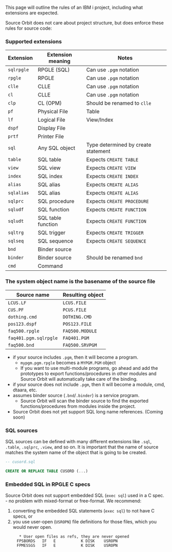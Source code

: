 This page will outline the rules of an IBM i project, including what extensions are expected.

Source Orbit does not care about project structure, but does enforce these rules for source code:

### Supported extensions

| Extension  | Extension meaning  | Notes                               |
| ---------- | ------------------ | ----------------------------------- |
| `sqlrpgle` | RPGLE (SQL)        | Can use `.pgm` notation             |
| `rpgle`    | RPGLE              | Can use `.pgm` notation             |
| `clle`     | CLLE               | Can use `.pgm` notation             |
| `cl`       | CLLE               | Can use `.pgm` notation             |
| `clp`      | CL (OPM)           | Should be renamed to `clle`         |
| `pf`       | Physical File      | Table                               |
| `lf`       | Logical File       | View/Index                          |
| `dspf`     | Display File       |                                     |
| `prtf`     | Printer File       |                                     |
| `sql`      | Any SQL object     | Type determined by create statement |
| `table`    | SQL table          | Expects `CREATE TABLE`              |
| `view`     | SQL view           | Expects `CREATE VIEW`               |
| `index`    | SQL index          | Expects `CREATE INDEX`              |
| `alias`    | SQL alias          | Expects `CREATE ALIAS`              |
| `sqlalias` | SQL alias          | Expects `CREATE ALIAS`              |
| `sqlprc`   | SQL procedure      | Expects `CREATE PROCEDURE`          |
| `sqludf`   | SQL function       | Expects `CREATE FUNCTION`           |
| `sqludt`   | SQL table function | Expects `CREATE FUNCTION`           |
| `sqltrg`   | SQL trigger        | Expects `CREATE TRIGGER`            |
| `sqlseq`   | SQL sequence       | Expects `CREATE SEQUENCE`           |
| `bnd`      | Binder source      |                                     |
| `binder`   | Binder source      | Should be renamed `bnd`             |
| `cmd`      | Command            |                                     |

### The system object name is the basename of the source file

| Source name           | Resulting object |
| --------------------- | ---------------- |
| `LCUS.LF`             | `LCUS.FILE`      |
| `CUS.PF`              | `PCUS.FILE`      |
| `dothing.cmd`         | `DOTHING.CMD`    |
| `pos123.dspf`         | `POS123.FILE`    |
| `faq500.rpgle`        | `FAQ500.MODULE`  |
| `faq401.pgm.sqlrpgle` | `FAQ401.PGM`     |
| `faq500.bnd`          | `FAQ500.SRVPGM`  |

* if your source includes `.pgm`, then it will become a program.
   * `mypgm.pgm.rpgle` becomes a `MYPGM.PGM` object
   * If you want to use multi-module programs, go ahead and add the prototypes to export functions/procedures in other modules and Source Orbit will automatically take care of the binding.
* if your source does not include `.pgm`, then it will become a module, cmd, dtaara, etc.
* assumes binder source (`.bnd`/`.binder`) is a service program. 
   * Source Orbit will scan the binder source to find the exported functions/procedures from modules inside the project.
* Source Orbit does not yet support SQL long name references. (Coming soon)

### SQL sources

SQL sources can be defined with many different extensions like `.sql`, `.table`, `.sqlprc`, `.view`, and so on. It is important that the name of source matches the system name of the object that is going to be created.

```sql
-- cusord.sql

CREATE OR REPLACE TABLE CUSORD (...)
```

### Embedded SQL in RPGLE C specs

Source Orbit does not support embedded SQL (`exec sql`) used in a C spec. - no problem with mixed-format or free-format. We recommend:

1. converting the embedded SQL statements (`exec sql`) to not have C specs, or
2. you use user-open (`USROPN`) file definitions for those files, which you would never open.

```rpgle
      * User open files as refs, they are never opened
     FPSBORDS   IF   E           K DISK    USROPN
     FPMESSGS   IF   E           K DISK    USROPN
```